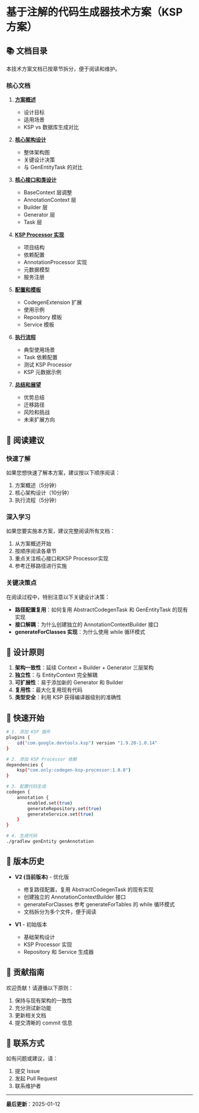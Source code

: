 # 基于注解的代码生成器技术方案（KSP 方案）

## 📚 文档目录

本技术方案文档已按章节拆分，便于阅读和维护。

### 核心文档

1. **[方案概述](01-overview.md)**
   - 设计目标
   - 适用场景
   - KSP vs 数据库生成对比

2. **[核心架构设计](02-architecture.md)**
   - 整体架构图
   - 关键设计决策
   - 与 GenEntityTask 的对比

3. **[核心接口和类设计](03-core-interfaces.md)**
   - BaseContext 层调整
   - AnnotationContext 层
   - Builder 层
   - Generator 层
   - Task 层

4. **[KSP Processor 实现](04-ksp-processor.md)**
   - 项目结构
   - 依赖配置
   - AnnotationProcessor 实现
   - 元数据模型
   - 服务注册

5. **[配置和模板](05-configuration-templates.md)**
   - CodegenExtension 扩展
   - 使用示例
   - Repository 模板
   - Service 模板

6. **[执行流程](06-execution-flow.md)**
   - 典型使用场景
   - Task 依赖配置
   - 测试 KSP Processor
   - KSP 元数据示例

7. **[总结和展望](07-summary.md)**
   - 优势总结
   - 迁移路径
   - 风险和挑战
   - 未来扩展方向

## 📖 阅读建议

### 快速了解
如果您想快速了解本方案，建议按以下顺序阅读：
1. 方案概述（5分钟）
2. 核心架构设计（10分钟）
3. 执行流程（5分钟）

### 深入学习
如果您要实施本方案，建议完整阅读所有文档：
1. 从方案概述开始
2. 按顺序阅读各章节
3. 重点关注核心接口和KSP Processor实现
4. 参考迁移路径进行实施

### 关键决策点
在阅读过程中，特别注意以下关键设计决策：
- **路径配置复用**：如何复用 AbstractCodegenTask 和 GenEntityTask 的现有实现
- **接口解耦**：为什么创建独立的 AnnotationContextBuilder 接口
- **generateForClasses 实现**：为什么使用 while 循环模式

## 🎯 设计原则

1. **架构一致性**：延续 Context + Builder + Generator 三层架构
2. **独立性**：与 EntityContext 完全解耦
3. **可扩展性**：易于添加新的 Generator 和 Builder
4. **复用性**：最大化复用现有代码
5. **类型安全**：利用 KSP 获得编译器级别的准确性

## 🚀 快速开始

```bash
# 1. 添加 KSP 插件
plugins {
    id("com.google.devtools.ksp") version "1.9.20-1.0.14"
}

# 2. 添加 KSP Processor 依赖
dependencies {
    ksp("com.only:codegen-ksp-processor:1.0.0")
}

# 3. 配置代码生成
codegen {
    annotation {
        enabled.set(true)
        generateRepository.set(true)
        generateService.set(true)
    }
}

# 4. 生成代码
./gradlew genEntity genAnnotation
```

## 📝 版本历史

- **V2 (当前版本)** - 优化版
  - 修复路径配置，复用 AbstractCodegenTask 的现有实现
  - 创建独立的 AnnotationContextBuilder 接口
  - generateForClasses 参考 generateForTables 的 while 循环模式
  - 文档拆分为多个文件，便于阅读

- **V1** - 初始版本
  - 基础架构设计
  - KSP Processor 实现
  - Repository 和 Service 生成器

## 🤝 贡献指南

欢迎贡献！请遵循以下原则：
1. 保持与现有架构的一致性
2. 充分测试新功能
3. 更新相关文档
4. 提交清晰的 commit 信息

## 📧 联系方式

如有问题或建议，请：
1. 提交 Issue
2. 发起 Pull Request
3. 联系维护者

---

**最后更新**：2025-01-12
